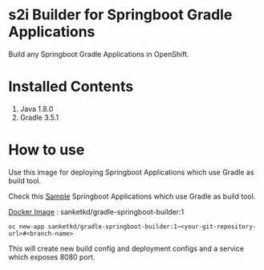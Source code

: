 # s2i Builder for Springboot Gradle Applications
Build any Springboot Gradle Applications in OpenShift.

# Installed Contents
1.  Java 1.8.0
2.  Gradle 3.5.1

# How to use
Use this image for deploying Springboot Applications which use Gradle as build tool.
  
Check this [Sample](https://github.com/SanketKD/openshift-spring-boot-gradle.git "openshift-spring-boot-gradle") Springboot Applications which use Gradle as build tool.

[Docker Image](https://hub.docker.com/r/sanketkd/gradle-springboot-builder/ "Docker Hub") : sanketkd/gradle-springboot-builder:1

	oc new-app sanketkd/gradle-springboot-builder:1~<your-git-repository-url>#<branch-name>

This will create new build config and deployment configs and a service which exposes 8080 port.
